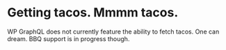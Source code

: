 # Getting tacos. Mmmm tacos.

WP GraphQL does not currently feature the ability to fetch tacos.  One can dream.  BBQ support is in progress though.



